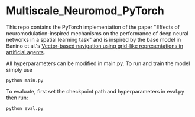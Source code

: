 ﻿# Multiscale_Neuromod_PyTorch

This repo contains the PyTorch implementation of the paper
"Effects of neuromodulation-inspired mechanisms on the performance of 
deep neural networks in a spatial learning task"
and is inspired by the base model in 
Banino et al.'s [Vector-based navigation using grid-like representations in artificial agents](https://doi.org/10.1038/s41586-018-0102-6).

All hyperparameters can be modified in main.py. To run and train the model simply use
```
python main.py
```

To evaluate, first set the checkpoint path and hyperparameters in eval.py then run:
```
python eval.py
```
